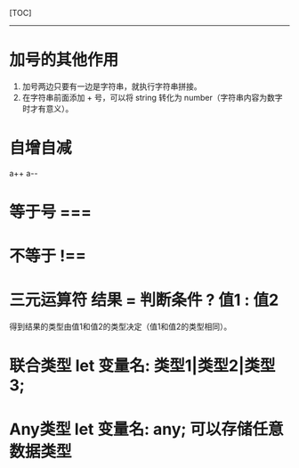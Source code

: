 [TOC]

---

# 加号的其他作用

1. 加号两边只要有一边是字符串，就执行字符串拼接。
2. 在字符串前面添加 + 号，可以将 string 转化为 number（字符串内容为数字时才有意义）。

# 自增自减

a++      a--

# 等于号 ===

# 不等于 !==

# 三元运算符 结果 = 判断条件 ? 值1 : 值2

得到结果的类型由值1和值2的类型决定（值1和值2的类型相同）。

# 联合类型 let 变量名: 类型1|类型2|类型3;

# Any类型 let 变量名: any; 可以存储任意数据类型
